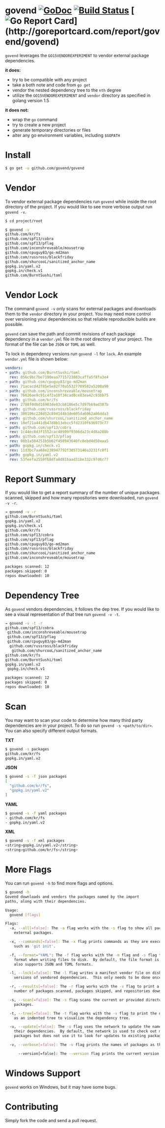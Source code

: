 govend [![GoDoc](http://godoc.org/github.com/govend/govend?status.png)](http://godoc.org/github.com/govend/govend) [![Build Status](https://travis-ci.org/govend/govend.svg?branch=master)](https://travis-ci.org/govend/govend) [![Go Report Card](http://goreportcard.com/badge/govend/govend?)](http://goreportcard.com/report/govend/govend)
============================================================================================================================

`govend` leverages the `GO15VENDOREXPERIMENT` to vendor external package dependencies.

**it does:**
* try to be compatible with any project
* take a both note and code from `go get`
* vendor the nested dependency tree to the `nth` degree
* utilize the `GO15VENDOREXPERIMENT` and `vendor` directory as specified in golang version 1.5

**it does not:**
* wrap the `go` command
* try to create a new project
* generate temporary directories or files
* alter any go environment variables, including `$GOPATH`

# Install

```bash
$ go get -u github.com/govend/govend
```

# Vendor

To vendor external package dependencies run `govend` while inside the root directory of the project.  If you would like to see more verbose output run `govend -v`.

```bash
$ cd project/root

$ govend -v
github.com/kr/fs
github.com/spf13/cobra
github.com/spf13/pflag
github.com/inconshreveable/mousetrap
github.com/cpuguy83/go-md2man
github.com/russross/blackfriday
github.com/shurcooL/sanitized_anchor_name
gopkg.in/yaml.v2
gopkg.in/check.v1
github.com/BurntSushi/toml
```

# Vendor Lock

The command `govend -v` only scans for external packages and downloads them to the `vendor` directory in your project. You may need more control over versioning your dependencies so that reliable reproducible builds are possible.

`govend` can save the path and commit revisions of each package dependency in a `vendor.yml` file in the root directory of your project. The format of the file can be `JSON` or `TOML` as well.

To lock in dependency versions run `govend -l` for `lock`.  An example `vendor.yml` file is shown below:

```yaml
vendors:
- path: github.com/BurntSushi/toml
  rev: 056c9bc7be7190eaa7715723883caffa5f8fa3e4
- path: github.com/cpuguy83/go-md2man
  rev: 71acacd42f85e5e82f70a55327789582a5200a90
- path: github.com/inconshreveable/mousetrap
  rev: 76626ae9c91c4f2a10f34cad8ce83ea42c93bb75
- path: github.com/kr/fs
  rev: 2788f0dbd16903de03cb8186e5c7d97b69ad387b
- path: github.com/russross/blackfriday
  rev: 300106c228d52c8941d4b3de6054a6062a86dda3
- path: github.com/shurcooL/sanitized_anchor_name
  rev: 10ef21a441db47d8b13ebcc5fd2310f636973c77
- path: github.com/spf13/cobra
  rev: 1c44ec8d3f1552cac48999f9306da23c4d8a288b
- path: github.com/spf13/pflag
  rev: 08b1a584251b5b62f458943640fc8ebd4d50aaa5
- path: gopkg.in/check.v1
  rev: 11d3bc7aa68e238947792f30573146a3231fc0f1
- path: gopkg.in/yaml.v2
  rev: 53feefa2559fb8dfa8d81baad31be332c97d6c77
```

# Report Summary
If you would like to get a report summary of the number of unique packages scanned, skipped and how many repositories were downloaded, run `govend -v -r`.

```bash
→ govend -v -r
github.com/BurntSushi/toml
gopkg.in/yaml.v2
gopkg.in/check.v1
github.com/kr/fs
github.com/spf13/cobra
github.com/spf13/pflag
github.com/cpuguy83/go-md2man
github.com/russross/blackfriday
github.com/shurcooL/sanitized_anchor_name
github.com/inconshreveable/mousetrap

packages scanned: 12
packages skipped: 0
repos downloaded: 10
```

# Dependency Tree
As `govend` vendors dependencies, it follows the dep tree.  If you would like to see a visual representation of that tree run `govend -v -t`.

```bash
→ govend -v -t -r
github.com/spf13/cobra
 github.com/inconshreveable/mousetrap
 github.com/spf13/pflag
 github.com/cpuguy83/go-md2man
  github.com/russross/blackfriday
   github.com/shurcooL/sanitized_anchor_name
github.com/kr/fs
github.com/BurntSushi/toml
gopkg.in/yaml.v2
 gopkg.in/check.v1

packages scanned: 12
packages skipped: 0
repos downloaded: 10
```

# Scan
You may want to scan your code to determine how many third party dependencies are
in your project. To do so run `govend -s <path/to/dir>`. You can also specify different output formats.

**TXT**
```bash
$ govend -s packages
github.com/kr/fs
gopkg.in/yaml.v2
```

**JSON**
```bash
$ govend -s -f json packages
[
  "github.com/kr/fs",
  "gopkg.in/yaml.v2"
]
```

**YAML**
```bash
$ govend -s -f yaml packages
- github.com/kr/fs
- gopkg.in/yaml.v2
```
**XML**
```bash
$ govend -s -f xml packages
<string>gopkg.in/yaml.v2</string>
<string>github.com/kr/fs</string>
```

# More Flags

You can run `govend -h` to find more flags and options.

```bash
$ govend -h  
Govend downloads and vendors the packages named by the import
paths, along with their dependencies.

Usage:
  govend [flags]

Flags:
  -a, --all[=false]: The -a flag works with the -s flag to show all packages, not just
	external packages.

  -x, --commands[=false]: The -x flag prints commands as they are executed for vendoring
	such as 'git init'.

  -f, --format="YAML": The -f flag works with the -m flag and -s flag to define the
	format when writing files to disk.  By default, the file format is YAML but
	also supports JSON and TOML formats.

  -l, --lock[=false]: The -l flag writes a manifest vendor file on disk to lock in the
	versions of vendored dependencies.  This only needs to be done once.

  -r, --results[=false]: The -r flag works with the -v flag to print a summary of the
	number of packages scanned, packages skipped, and repositories downloaded.

  -s, --scan[=false]: The -s flag scans the current or provided directory for external
	packages.

  -t, --tree[=false]: The -t flag works with the -v flag to print the names of packages
	as an indented tree to visualize the dependency tree.

  -u, --update[=false]: The -u flag uses the network to update the named packages and
	their dependencies.  By default, the network is used to check out missing
	packages but does not use it to look for updates to existing packages.

  -v, --verbose[=false]: The -v flag prints the names of packages as they are vendored.

      --version[=false]: The --version flag prints the current version.
```

# Windows Support
`govend` works on Windows, but it may have some bugs.

# Contributing
Simply fork the code and send a pull request.
